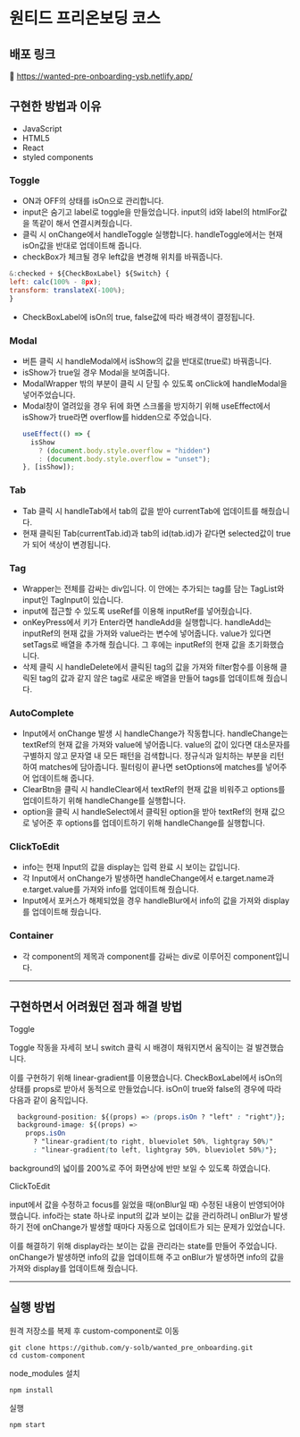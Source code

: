 # 원티드 프리온보딩 코스

## 배포 링크

🔗 https://wanted-pre-onboarding-ysb.netlify.app/

## 구현한 방법과 이유

- JavaScript
- HTML5
- React
- styled components

### Toggle

- ON과 OFF의 상태를 isOn으로 관리합니다.
- input은 숨기고 label로 toggle을 만들었습니다. input의 id와 label의 htmlFor값을 똑같이 해서 연결시켜줬습니다.
- 클릭 시 onChange에서 handleToggle 실행합니다.
  handleToggle에서는 현재 isOn값을 반대로 업데이트해 줍니다.
- checkBox가 체크될 경우 left값을 변경해 위치를 바꿔줍니다.

```jsx
&:checked + ${CheckBoxLabel} ${Switch} {
left: calc(100% - 8px);
transform: translateX(-100%);
}
```

- CheckBoxLabel에 isOn의 true, false값에 따라 배경색이 결정됩니다.

### Modal

- 버튼 클릭 시 handleModal에서 isShow의 값을 반대로(true로) 바꿔줍니다.
- isShow가 true일 경우 Modal을 보여줍니다.
- ModalWrapper 밖의 부분이 클릭 시 닫힐 수 있도록 onClick에 handleModal을 넣어주었습니다.
- Modal창이 열려있을 경우 뒤에 화면 스크롤을 방지하기 위해 useEffect에서 isShow가 true라면 overflow를 hidden으로 주었습니다.
  ```jsx
  useEffect(() => {
    isShow
      ? (document.body.style.overflow = "hidden")
      : (document.body.style.overflow = "unset");
  }, [isShow]);
  ```

### Tab

- Tab 클릭 시 handleTab에서 tab의 값을 받아 currentTab에 업데이트를 해줬습니다.
- 현재 클릭된 Tab(currentTab.id)과 tab의 id(tab.id)가 같다면 selected값이 true가 되어 색상이 변경됩니다.

### Tag

- Wrapper는 전체를 감싸는 div입니다. 이 안에는 추가되는 tag를 담는 TagList와 input인 TagInput이 있습니다.
- input에 접근할 수 있도록 useRef를 이용해 inputRef를 넣어줬습니다.
- onKeyPress에서 키가 Enter라면 handleAdd을 실행합니다. handleAdd는 inputRef의 현재 값을 가져와 value라는 변수에 넣어줍니다. value가 있다면 setTags로 배열을 추가해 줬습니다. 그 후에는 inputRef의 현재 값을 초기화했습니다.
- 삭제 클릭 시 handleDelete에서 클릭된 tag의 값을 가져와 filter함수를 이용해 클릭된 tag의 값과 같지 않은 tag로 새로운 배열을 만들어 tags를 업데이트해 줬습니다.

### AutoComplete

- Input에서 onChange 발생 시 handleChange가 작동합니다. handleChange는 textRef의 현재 값을 가져와 value에 넣어줍니다. value의 값이 있다면 대소문자를 구별하지 않고 문자열 내 모든 패턴을 검색합니다. 정규식과 일치하는 부분을 리턴하여 matches에 담아줍니다. 필터링이 끝나면 setOptions에 matches를 넣어주어 업데이트해 줍니다.
- ClearBtn을 클릭 시 handleClear에서 textRef의 현재 값을 비워주고 options를 업데이트하기 위해 handleChange를 실행합니다.
- option을 클릭 시 handleSelect에서 클릭된 option을 받아 textRef의 현재 값으로 넣어준 후 options를 업데이트하기 위해 handleChange를 실행합니다.

### ClickToEdit

- info는 현재 Input의 값을 display는 입력 완료 시 보이는 값입니다.
- 각 Input에서 onChange가 발생하면 handleChange에서 e.target.name과 e.target.value를 가져와 info를 업데이트해 줬습니다.
- Input에서 포커스가 해제되었을 경우 handleBlur에서 info의 값을 가져와 display를 업데이트해 줬습니다.

### Container

- 각 component의 제목과 component를 감싸는 div로 이루어진 component입니다.

---

## 구현하면서 어려웠던 점과 해결 방법

Toggle

Toggle 작동을 자세히 보니 switch 클릭 시 배경이 채워지면서 움직이는 걸 발견했습니다.

이를 구현하기 위해 linear-gradient를 이용했습니다. CheckBoxLabel에서 isOn의 상태를 props로 받아서 동적으로 만들었습니다. isOn이 true와 false의 경우에 따라 다음과 같이 움직입니다.

```css
  background-position: ${(props) => (props.isOn ? "left" : "right")};
  background-image: ${(props) =>
    props.isOn
      ? "linear-gradient(to right, blueviolet 50%, lightgray 50%)"
      : "linear-gradient(to left, lightgray 50%, blueviolet 50%)"};
```

background의 넓이를 200%로 주어 화면상에 반만 보일 수 있도록 하였습니다.

ClickToEdit

input에서 값을 수정하고 focus를 잃었을 때(onBlur일 때) 수정된 내용이 반영되어야 했습니다. info라는 state 하나로 input의 값과 보이는 값을 관리하려니 onBlur가 발생하기 전에 onChange가 발생할 때마다 자동으로 업데이트가 되는 문제가 있었습니다.

이를 해결하기 위해 display라는 보이는 값을 관리라는 state를 만들어 주었습니다. onChange가 발생하면 info의 값을 업데이트해 주고 onBlur가 발생하면 info의 값을 가져와 display를 업데이트해 줬습니다.

---

## 실행 방법

원격 저장소를 복제 후 custom-component로 이동

```
git clone https://github.com/y-solb/wanted_pre_onboarding.git
cd custom-component
```

node_modules 설치

```
npm install
```

실행

```
npm start
```
